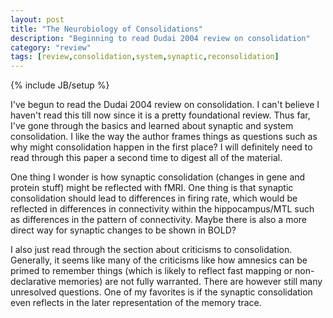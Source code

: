 ```yaml
---
layout: post
title: "The Neurobiology of Consolidations"
description: "Beginning to read Dudai 2004 review on consolidation"
category: "review"
tags: [review,consolidation,system,synaptic,reconsolidation]
---
```

{% include JB/setup %}

I've begun to read the Dudai 2004 review on consolidation. I can't believe I haven't read this till now since it is a pretty foundational review. Thus far, I've gone through the basics and learned about synaptic and system consolidation. I like the way the author frames things as questions such as why might consolidation happen in the first place? I will definitely need to read through this paper a second time to digest all of the material.

One thing I wonder is how synaptic consolidation (changes in gene and protein stuff) might be reflected with fMRI. One thing is that synaptic consolidation should lead to differences in firing rate, which would be reflected in differences in connectivity within the hippocampus/MTL such as differences in the pattern of connectivity. Maybe there is also a more direct way for synaptic changes to be shown in BOLD?

I also just read through the section about criticisms to consolidation. Generally, it seems like many of the criticisms like how amnesics can be primed to remember things (which is likely to reflect fast mapping or non-declarative memories) are not fully warranted. There are however still many unresolved questions. One of my favorites is if the synaptic consolidation even reflects in the later representation of the memory trace.